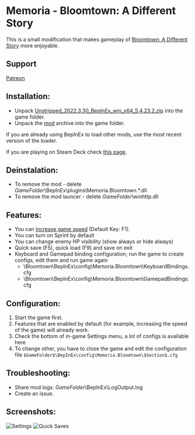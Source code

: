 # Memoria - Bloomtown: A Different Story
This is a small modification that makes gameplay of [Bloomtown: A Different Story](https://store.steampowered.com/app/2445990/Bloomtown_A_Different_Story/) more enjoyable. 

## Support
[Patreon](https://www.patreon.com/Albeoris?fan_landing=true)

## Installation:

- Unpack [Unstripped_2022.3.30_BepInEx_win_x64_5.4.23.2.zip](https://github.com/Albeoris/Memoria.Bloomtown/releases/download/v2024.10.01/Unstripped_2022.3.30_BepInEx_win_x64_5.4.23.2.zip) into the game folder.
- Unpack the [mod](https://github.com/Albeoris/Memoria.Bloomtown/releases/download/v2024.10.06/Memoria.Bloomtown.Steam_v2024.10.06.zip) archive into the game folder.

If you are already using BepInEx to load other mods, use the most recent version of the loader.

If you are playing on Steam Deck check [this page](https://github.com/Albeoris/Memoria.FFPR/wiki/Steam-Deck).

## Deinstalation:
- To remove the mod - delete $GameFolder$\BepInEx\plugins\Memoria.Bloomtown.*.dll
- To remove the mod launcer - delete $GameFolder$\winhttp.dll

## Features:
- You can [increase game speed](https://github.com/Albeoris/Memoria.Bloomtown/wiki/Features-Speed.cfg) (Default Key: F1).
- You can turn on Sprint by default
- You can change enemy HP visibility (show always or hide always)
- Quick save (F5), quick load (F9) and save on exit
- Keyboard and Gamepad binding configuration; run the game to create configs, edit them and run game again
  - \Bloomtown\BepInEx\config\Memoria.Bloomtown\KeyboardBindings.cfg
  - \Bloomtown\BepInEx\config\Memoria.Bloomtown\GamepadBindings.cfg

## Configuration:
1. Start the game first.
2. Features that are enabled by default (for example, increasing the speed of the game) will already work.
3. Check the bottom of in-game Settings menu, a lot of configs is available here
4. To change other, you have to close the game and edit the configuration file `$GameFolder$\BepInEx\config\Memoria.Bloomtown\$Section$.cfg`
   
## Troubleshooting:
- Share mod logs: $GameFolder$\BepInEx\LogOutput.log
- Create an issue.

## Screenshots:
![Settings](https://github.com/user-attachments/assets/b448e13b-e6ca-4ead-a31a-e8ac86dc1c35)
![Quick Saves](https://github.com/user-attachments/assets/70ac27ee-46df-4ba0-b592-f51ce1ab2e13)
